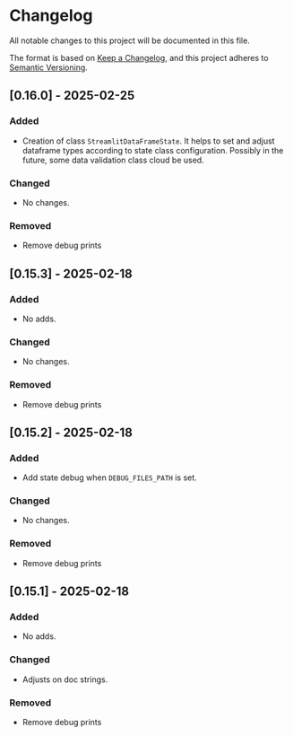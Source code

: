 # Changelog

All notable changes to this project will be documented in this file.

The format is based on [Keep a Changelog](https://keepachangelog.com/en/1.1.0/),
and this project adheres to [Semantic Versioning](https://semver.org/spec/v2.0.0.html).

## [0.16.0] - 2025-02-25

### Added
- Creation of class `StreamlitDataFrameState`. It helps to set and adjust
  dataframe types according to state class configuration. Possibly in the
  future, some data validation class cloud be used.

### Changed
- No changes.

### Removed
- Remove debug prints

## [0.15.3] - 2025-02-18

### Added

- No adds.

### Changed

- No changes.

### Removed

- Remove debug prints

## [0.15.2] - 2025-02-18

### Added

- Add state debug when `DEBUG_FILES_PATH` is set.

### Changed

- No changes.

### Removed

- Remove debug prints


## [0.15.1] - 2025-02-18

### Added

- No adds.

### Changed

- Adjusts on doc strings.

### Removed

- Remove debug prints
